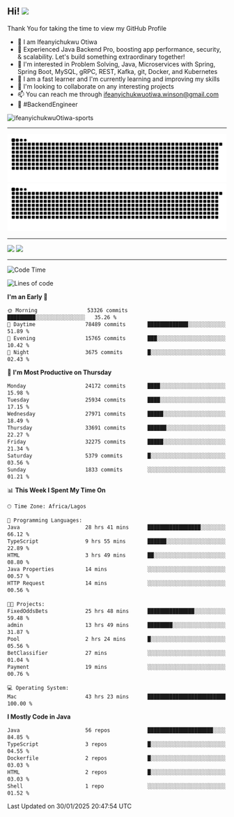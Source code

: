 <!-- BLOG-POST-LIST:START --><!-- BLOG-POST-LIST:END -->

## Hi! <img src="https://media.giphy.com/media/hvRJCLFzcasrR4ia7z/giphy.gif" width="4%"> 

Thank You for taking the time to view my GitHub Profile

- 👋 I am Ifeanyichukwu Otiwa
- 🚀 Experienced Java Backend Pro, boosting app performance, security, & scalability. Let's build something extraordinary together!
- 👀 I'm interested in Problem Solving, Java, Microservices with Spring, Spring Boot, MySQL, gRPC, REST, Kafka, git, Docker, and Kubernetes
- 🌱 I am a fast learner and I'm currently learning and improving my skills
- 💞️ I'm looking to collaborate on any interesting projects
- 📫 You can reach me through ifeanyichukwuotiwa.winson@gmail.com
- 🚀 #BackendEngineer

<p align="left" marginTop="10px"> <img src="https://komarev.com/ghpvc/?username=ifeanyichukwuOtiwa-sports&label=Profile%20views&color=0e75b6&style=for-the-badge" alt="ifeanyichukwuOtiwa-sports" /> </p>

***

<!--🐍📈SNAKEGRAPH / 🌐WEBSITE: https://github.com/Platane/snk -->
![github contribution grid snake animation](https://raw.githubusercontent.com/ifeanyichukwuOtiwa-sports/ifeanyichukwuOtiwa-sports/output/github-contribution-grid-snake-dark.svg#gh-dark-mode-only)![github contribution grid snake animation](https://raw.githubusercontent.com/ifeanyichukwuOtiwa-sports/ifeanyichukwuOtiwa-sports/output/github-contribution-grid-snake.svg#gh-light-mode-only)

***

<p float="left">
  <img float="left" src="https://github-readme-stats.vercel.app/api?username=ifeanyichukwuOtiwa-sports&count_private=true&include_all_commits=true&theme=react&show_icons=true" />
  <img float="right" src="https://github-readme-stats.vercel.app/api/top-langs/?username=ifeanyichukwuOtiwa-sports&layout=compact&show_icons=true&theme=react" /> 
</p>

***



<!--START_SECTION:waka-->
![Code Time](http://img.shields.io/badge/Code%20Time-3%2C413%20hrs%2034%20mins-blue)

![Lines of code](https://img.shields.io/badge/From%20Hello%20World%20I%27ve%20Written-38.0%20million%20lines%20of%20code-blue)

**I'm an Early 🐤** 

```text
🌞 Morning                53326 commits       █████████░░░░░░░░░░░░░░░░   35.26 % 
🌆 Daytime                78489 commits       █████████████░░░░░░░░░░░░   51.89 % 
🌃 Evening                15765 commits       ███░░░░░░░░░░░░░░░░░░░░░░   10.42 % 
🌙 Night                  3675 commits        █░░░░░░░░░░░░░░░░░░░░░░░░   02.43 % 
```
📅 **I'm Most Productive on Thursday** 

```text
Monday                   24172 commits       ████░░░░░░░░░░░░░░░░░░░░░   15.98 % 
Tuesday                  25934 commits       ████░░░░░░░░░░░░░░░░░░░░░   17.15 % 
Wednesday                27971 commits       █████░░░░░░░░░░░░░░░░░░░░   18.49 % 
Thursday                 33691 commits       ██████░░░░░░░░░░░░░░░░░░░   22.27 % 
Friday                   32275 commits       █████░░░░░░░░░░░░░░░░░░░░   21.34 % 
Saturday                 5379 commits        █░░░░░░░░░░░░░░░░░░░░░░░░   03.56 % 
Sunday                   1833 commits        ░░░░░░░░░░░░░░░░░░░░░░░░░   01.21 % 
```


📊 **This Week I Spent My Time On** 

```text
🕑︎ Time Zone: Africa/Lagos

💬 Programming Languages: 
Java                     28 hrs 41 mins      █████████████████░░░░░░░░   66.12 % 
TypeScript               9 hrs 55 mins       ██████░░░░░░░░░░░░░░░░░░░   22.89 % 
HTML                     3 hrs 49 mins       ██░░░░░░░░░░░░░░░░░░░░░░░   08.80 % 
Java Properties          14 mins             ░░░░░░░░░░░░░░░░░░░░░░░░░   00.57 % 
HTTP Request             14 mins             ░░░░░░░░░░░░░░░░░░░░░░░░░   00.56 % 

🐱‍💻 Projects: 
FixedOddsBets            25 hrs 48 mins      ███████████████░░░░░░░░░░   59.48 % 
admin                    13 hrs 49 mins      ████████░░░░░░░░░░░░░░░░░   31.87 % 
Pool                     2 hrs 24 mins       █░░░░░░░░░░░░░░░░░░░░░░░░   05.56 % 
BetClassifier            27 mins             ░░░░░░░░░░░░░░░░░░░░░░░░░   01.04 % 
Payment                  19 mins             ░░░░░░░░░░░░░░░░░░░░░░░░░   00.76 % 

💻 Operating System: 
Mac                      43 hrs 23 mins      █████████████████████████   100.00 % 
```

**I Mostly Code in Java** 

```text
Java                     56 repos            █████████████████████░░░░   84.85 % 
TypeScript               3 repos             █░░░░░░░░░░░░░░░░░░░░░░░░   04.55 % 
Dockerfile               2 repos             █░░░░░░░░░░░░░░░░░░░░░░░░   03.03 % 
HTML                     2 repos             █░░░░░░░░░░░░░░░░░░░░░░░░   03.03 % 
Shell                    1 repo              ░░░░░░░░░░░░░░░░░░░░░░░░░   01.52 % 
```




 Last Updated on 30/01/2025 20:47:54 UTC
<!--END_SECTION:waka-->

<!--
<p align="center">
![trophy](https://github-profile-trophy.vercel.app/?username=ifeanyichukwuOtiwa-sports&theme=onedark) (https://github.com/ryo-ma/github-profile-trophy)
</p>
-->

<!---
ifeanyi-otiwa/ifeanyi-otiwa is a ✨ special ✨ repository because its `README.md` (this file) appears on your GitHub profile.
You can click the Preview link to take a look at your changes.
--->
